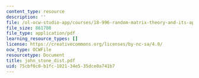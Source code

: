 ```yaml
---
content_type: resource
description: ''
file: /ol-ocw-studio-app/courses/18-996-random-matrix-theory-and-its-applications-spring-2004/75cbf0c0b1fc102134e535dce0a741b7_john_stone_dist.pdf
file_size: 861708
file_type: application/pdf
learning_resource_types: []
license: https://creativecommons.org/licenses/by-nc-sa/4.0/
ocw_type: OCWFile
resourcetype: Document
title: john_stone_dist.pdf
uid: 75cbf0c0-b1fc-1021-34e5-35dce0a741b7
---
```

